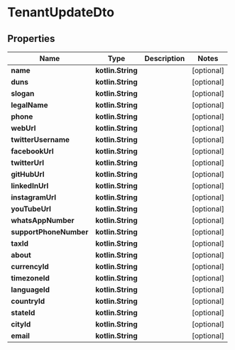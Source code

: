 
# TenantUpdateDto

## Properties
| Name | Type | Description | Notes |
| ------------ | ------------- | ------------- | ------------- |
| **name** | **kotlin.String** |  |  [optional] |
| **duns** | **kotlin.String** |  |  [optional] |
| **slogan** | **kotlin.String** |  |  [optional] |
| **legalName** | **kotlin.String** |  |  [optional] |
| **phone** | **kotlin.String** |  |  [optional] |
| **webUrl** | **kotlin.String** |  |  [optional] |
| **twitterUsername** | **kotlin.String** |  |  [optional] |
| **facebookUrl** | **kotlin.String** |  |  [optional] |
| **twitterUrl** | **kotlin.String** |  |  [optional] |
| **gitHubUrl** | **kotlin.String** |  |  [optional] |
| **linkedInUrl** | **kotlin.String** |  |  [optional] |
| **instagramUrl** | **kotlin.String** |  |  [optional] |
| **youTubeUrl** | **kotlin.String** |  |  [optional] |
| **whatsAppNumber** | **kotlin.String** |  |  [optional] |
| **supportPhoneNumber** | **kotlin.String** |  |  [optional] |
| **taxId** | **kotlin.String** |  |  [optional] |
| **about** | **kotlin.String** |  |  [optional] |
| **currencyId** | **kotlin.String** |  |  [optional] |
| **timezoneId** | **kotlin.String** |  |  [optional] |
| **languageId** | **kotlin.String** |  |  [optional] |
| **countryId** | **kotlin.String** |  |  [optional] |
| **stateId** | **kotlin.String** |  |  [optional] |
| **cityId** | **kotlin.String** |  |  [optional] |
| **email** | **kotlin.String** |  |  [optional] |



